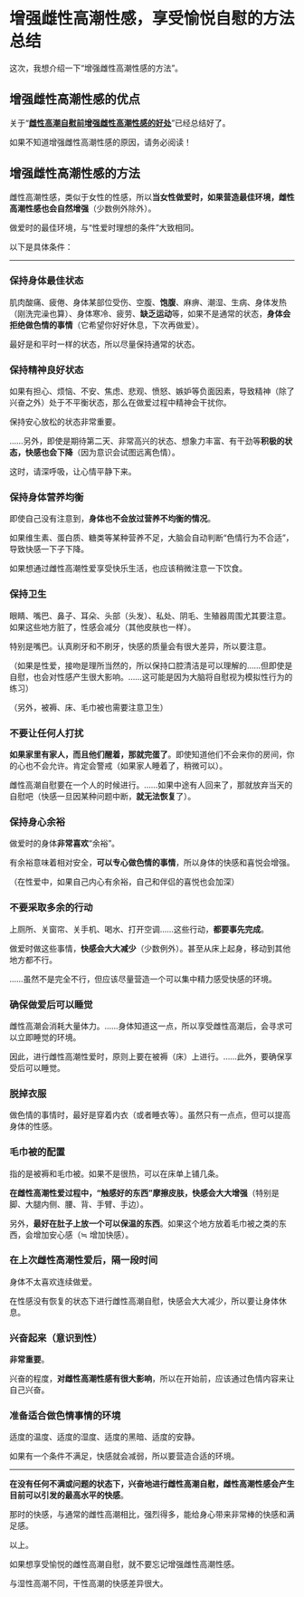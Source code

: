 # 增强雌性高潮性感，享受愉悦自慰的方法总结 [​](#增强雌性高潮性感-享受愉悦自慰的方法总结)

这次，我想介绍一下“增强雌性高潮性感的方法”。

## 增强雌性高潮性感的优点 [​](#增强雌性高潮性感的优点)

关于“**[雌性高潮自慰前增强雌性高潮性感的好处](/femorg/info/page-a4-22.html)**”已经总结好了。

如果不知道增强雌性高潮性感的原因，请务必阅读！

## 增强雌性高潮性感的方法 [​](#增强雌性高潮性感的方法)

雌性高潮性感，类似于女性的性感，所以**当女性做爱时，如果营造最佳环境，雌性高潮性感也会自然增强**（少数例外除外）。

做爱时的最佳环境，与“性爱时理想的条件”大致相同。

以下是具体条件：

* * *

### 保持身体最佳状态 [​](#保持身体最佳状态)

肌肉酸痛、疲倦、身体某部位受伤、空腹、**饱腹**、麻痹、潮湿、生病、身体发热（刚洗完澡也算）、身体寒冷、疲劳、**缺乏运动**等，如果不是通常的状态，**身体会拒绝做色情的事情**（它希望你好好休息，下次再做爱）。

最好是和平时一样的状态，所以尽量保持通常的状态。

### 保持精神良好状态 [​](#保持精神良好状态)

如果有担心、烦恼、不安、焦虑、悲观、愤怒、嫉妒等负面因素，导致精神（除了兴奋之外）处于不平衡状态，那么在做爱过程中精神会干扰你。

保持安心放松的状态非常重要。

……另外，即使是期待第二天、非常高兴的状态、想象力丰富、有干劲等**积极的状态，快感也会下降**（因为意识会试图远离色情）。

这时，请深呼吸，让心情平静下来。

### 保持身体营养均衡 [​](#保持身体营养均衡)

即使自己没有注意到，**身体也不会放过营养不均衡的情况**。

如果维生素、蛋白质、糖类等某种营养不足，大脑会自动判断“色情行为不合适”，导致快感一下子下降。

如果想通过雌性高潮性爱享受快乐生活，也应该稍微注意一下饮食。

### 保持卫生 [​](#保持卫生)

眼睛、嘴巴、鼻子、耳朵、头部（头发）、私处、阴毛、生殖器周围尤其要注意。如果这些地方脏了，性感会减分（其他皮肤也一样）。

特别是嘴巴。认真刷牙和不刷牙，快感的质量会有很大差异，所以要注意。

（如果是性爱，接吻是理所当然的，所以保持口腔清洁是可以理解的……但即使是自慰，也会对性感产生很大影响。……这可能是因为大脑将自慰视为模拟性行为的练习）

（另外，被褥、床、毛巾被也需要注意卫生）

### 不要让任何人打扰 [​](#不要让任何人打扰)

**如果家里有家人，而且他们醒着，那就完蛋了**。即使知道他们不会来你的房间，你的心也不会允许。肯定会警戒（如果家人睡着了，稍微可以）。

雌性高潮自慰要在一个人的时候进行。……如果中途有人回来了，那就放弃当天的自慰吧（快感一旦因某种问题中断，**就无法恢复**了）。

### 保持身心余裕 [​](#保持身心余裕)

做爱时的身体**非常喜欢**“余裕”。

有余裕意味着相对安全，**可以专心做色情的事情**，所以身体的快感和喜悦会增强。

（在性爱中，如果自己内心有余裕，自己和伴侣的喜悦也会加深）

### 不要采取多余的行动 [​](#不要采取多余的行动)

上厕所、关窗帘、关手机、喝水、打开空调……这些行动，**都要事先完成**。

做爱时做这些事情，**快感会大大减少**（少数例外）。甚至从床上起身，移动到其他地方都不行。

……虽然不是完全不行，但应该尽量营造一个可以集中精力感受快感的环境。

### 确保做爱后可以睡觉 [​](#确保做爱后可以睡觉)

雌性高潮会消耗大量体力。……身体知道这一点，所以享受雌性高潮后，会寻求可以立即睡觉的环境。

因此，进行雌性高潮性爱时，原则上要在被褥（床）上进行。……此外，要确保享受后可以睡觉。

### 脱掉衣服 [​](#脱掉衣服)

做色情的事情时，最好是穿着内衣（或者睡衣等）。虽然只有一点点，但可以提高身体的性感。

### 毛巾被的配置 [​](#毛巾被的配置)

指的是被褥和毛巾被。如果不是很热，可以在床单上铺几条。

**在雌性高潮性爱过程中，“触感好的东西”摩擦皮肤，快感会大大增强**（特别是脚、大腿内侧、腰、背、手臂、手边）。

另外，**最好在肚子上放一个可以保温的东西**。如果这个地方放着毛巾被之类的东西，会增加安心感（≒ 增加快感）。

### 在上次雌性高潮性爱后，隔一段时间 [​](#在上次雌性高潮性爱后-隔一段时间)

身体不太喜欢连续做爱。

在性感没有恢复的状态下进行雌性高潮自慰，快感会大大减少，所以要让身体休息。

### 兴奋起来（意识到性） [​](#兴奋起来-意识到性)

**非常重要**。

兴奋的程度，**对雌性高潮性感有很大影响**，所以在开始前，应该通过色情内容来让自己兴奋。

### 准备适合做色情事情的环境 [​](#准备适合做色情事情的环境)

适度的温度、适度的湿度、适度的黑暗、适度的安静。

如果有一个条件不满足，快感就会减弱，所以要营造合适的环境。

* * *

**在没有任何不满或问题的状态下，兴奋地进行雌性高潮自慰，雌性高潮性感会产生目前可以引发的最高水平的快感**。

那时的快感，与通常的雌性高潮相比，强烈得多，能给身心带来非常棒的快感和满足感。

以上。

如果想享受愉悦的雌性高潮自慰，就不要忘记增强雌性高潮性感。

与湿性高潮不同，干性高潮的快感差异很大。